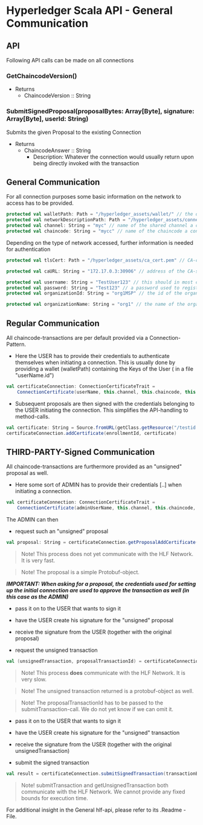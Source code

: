 # <a id="General Communication" /> Hyperledger Scala API - General Communication

## API
Following API calls can be made on all connections

### GetChaincodeVersion()
- Returns 
    - ChaincodeVersion :: String 

### SubmitSignedProposal(proposalBytes: Array[Byte], signature: Array[Byte], userId: String)
Submits the given Proposal to the existing Connection
- Returns
    -  ChaincodeAnswer :: String 
        - Description: Whatever the connection would usually return upon being directly invoked with the transaction

## General Communication
For all connection purposes some basic information on the network to access has to be provided.
```scala
protected val walletPath: Path = "/hyperledger_assets/wallet/" // the directory containing your certificates.
protected val networkDescriptionPath: Path = "/hyperledger_assets/connection_profile.yaml" // the file describing the existing network.
protected val channel: String = "myc" // name of the shared channel a connection is requested for.
protected val chaincode: String = "mycc" // name of the chaincode a connection is requested for.
```

Depending on the type of network accessed, further information is needed for authentication
```scala
protected val tlsCert: Path = "/hyperledger_assets/ca_cert.pem" // CA-certificate to have your client validate that the server you are talking to is actually the CA.

protected val caURL: String = "172.17.0.3:30906" // address of the CA-server.

protected val username: String = "TestUser123" // this should in most cases be the name of the .id file in your wallet directory.
protected val password: String = "Test123" // a password used to register a user and receive/set a certificate for said user when enrolling.
protected val organizationId: String = "org1MSP" // the id of the organization the user belongs to.

protected val organizationName: String = "org1" // the name of the organization the user belongs to.

```

## Regular Communication
All chaincode-transactions are per default provided via a Connection-Pattern.
- Here the USER has to provide their credentials to authenticate themselves when initiating a connection.
    This is usually done by providing a wallet (walletPath) containing the Keys of the User ( in a file "userName.id")
```scala
val certificateConnection: ConnectionCertificateTrait = 
    ConnectionCertificate(userName, this.channel, this.chaincode, this.walletPath, this.networkDescriptionPath)
```
- Subsequent proposals are then signed with the credentials belonging to the USER initiating the connection.
    This simplifies the API-handling to method-calls.
```scala
val certificate: String = Source.fromURL(getClass.getResource("/testid.csr")).mkString
certificateConnection.addCertificate(enrollmentId, certificate)
```

## THIRD-PARTY-Signed Communication
All chaincode-transactions are furthermore provided as an "unsigned" proposal as well.

- Here some sort of ADMIN has to provide their credentials [..] when initiating a connection.
```scala
val certificateConnection: ConnectionCertificateTrait = 
    ConnectionCertificate(adminUserName, this.channel, this.chaincode, this.adminWalletPath, this.networkDescriptionPath)
```
The ADMIN can then 
- request such an "unsigned" proposal
```scala
val proposal: String = certificateConnection.getProposalAddCertificate(enrollmentId, certificate)
```
> Note!
> This process does not yet communicate with the HLF Network. 
> It is very fast.

> Note!
> The proposal is a simple Protobuf-object.

 **_IMPORTANT: When asking for a proposal, the credentials used for setting up the initial connection are used to approve the transaction as well (in this case as the ADMIN)_**
- pass it on to the USER that wants to sign it
- have the USER create his signature for the "unsigned" proposal
- receive the signature from the USER (together with the original proposal)

- request the unsigned transaction
```scala
val (unsignedTransaction, proposalTransactionId) = certificateConnection.getUnsignedTransaction(proposalBytes: Array[Byte], signature: Array[Byte])
```
> Note!
> This process **does** communicate with the HLF Network. 
> It is very slow.

> Note!
> The unsigned transaction returned is a protobuf-object as well.

> Note!
> The proposalTransactionId has to be passed to the submitTransaction-call.
> We do not yet know if we can omit it.

- pass it on to the USER that wants to sign it
- have the USER create his signature for the "unsigned" transaction
- receive the signature from the USER (together with the original unsignedTransaction)

- submit the signed transaction
```scala
val result = certificateConnection.submitSignedTransaction(transactionBytes: Array[Byte], signature: Array[Byte], proposalTransactionId: String)
```

> Note!
> submitTransaction and getUnsignedTransaction both communicate with the HLF Network.
> We cannot provide any fixed bounds for execution time.

For additional insight in the General hlf-api, please refer to its .Readme - File.
